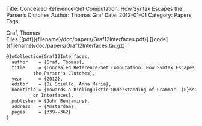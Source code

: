Title: Concealed Reference-Set Computation: How Syntax Escapes the Parser’s Clutches
Author: Thomas Graf
Date: 2012-01-01
Category: Papers
Tags: 

<div markdown class="authors">
Graf, Thomas
</div>

<div markdown class="files">
<span id="files-title">Files</span>
[[pdf]({filename}/doc/papers/Graf12Interfaces.pdf)]
[[code]({filename}/doc/papers/Graf12Interfaces.tar.gz)]
</div>

~~~latex
@InCollection{Graf12Interfaces,
  author	= {Graf, Thomas},
  title		= {Concealed Reference-Set Computation: How Syntax Escapes
		  the Parser's Clutches},
  year		= {2012},
  editor	= {Di Sciullo, Anna Maria},
  booktitle	= {Towards a Biolinguistic Understanding of Grammar. {E}ssays
		  on Interfaces},
  publisher	= {John Benjamins},
  address	= {Amsterdam},
  pages		= {339--362}
}
~~~
